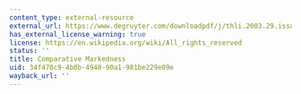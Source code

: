 ```yaml
---
content_type: external-resource
external_url: https://www.degruyter.com/downloadpdf/j/thli.2003.29.issue-1-2/thli.29.1-2.1/thli.29.1-2.1.pdf
has_external_license_warning: true
license: https://en.wikipedia.org/wiki/All_rights_reserved
status: ''
title: Comparative Markedness
uid: 34f470c9-4b0b-4940-90a1-981be229e09e
wayback_url: ''
---
```

